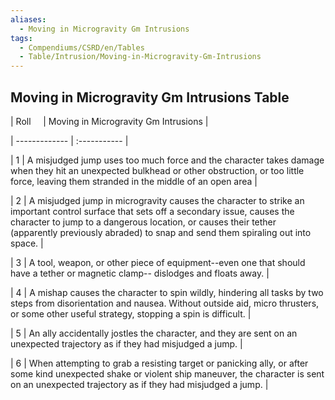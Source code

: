 ```yaml
---
aliases:
  - Moving in Microgravity Gm Intrusions
tags:
  - Compendiums/CSRD/en/Tables
  - Table/Intrusion/Moving-in-Microgravity-Gm-Intrusions
---
```

    
## Moving in Microgravity Gm Intrusions Table    
|  Roll &nbsp; &nbsp; | Moving in Microgravity Gm Intrusions  |    
| ------------- | :----------- |    
| 1 | A misjudged jump uses too much force and the character takes damage when they hit an unexpected bulkhead or other obstruction, or too little force, leaving them stranded in the middle of an open area |    
| 2 | A misjudged jump in microgravity causes the character to strike an important control surface that sets off a secondary issue, causes the character to jump to a dangerous location, or causes their tether (apparently previously abraded) to snap and send them spiraling out into space. |    
| 3 | A tool, weapon, or other piece of equipment--even one that should have a tether or magnetic clamp-- dislodges and floats away. |    
| 4 | A mishap causes the character to spin wildly, hindering all tasks by two steps from disorientation and nausea. Without outside aid, micro thrusters, or some other useful strategy, stopping a spin is difficult. |    
| 5 | An ally accidentally jostles the character, and they are sent on an unexpected trajectory as if they had misjudged a jump. |    
| 6 | When attempting to grab a resisting target or panicking ally, or after some kind unexpected shake or violent ship maneuver, the character is sent on an unexpected trajectory as if they had misjudged a jump. |